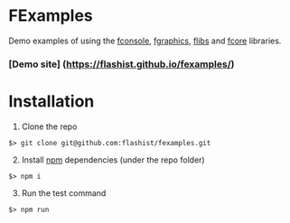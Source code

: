 # FExamples

Demo examples of using the [fconsole](https://github.com/flashist/fconsole), [fgraphics](https://github.com/flashist/fgraphics), [flibs](https://github.com/flashist/flibs) and [fcore](https://github.com/flashist/fcore) libraries.

### [Demo site] (https://flashist.github.io/fexamples/)

# Installation

1) Clone the repo

```$> git clone git@github.com:flashist/fexamples.git```

2) Install [npm](https://github.com/npm/npm) dependencies (under the repo folder)

```$> npm i```

3) Run the test command

```$> npm run```
